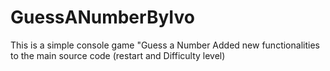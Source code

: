 # GuessANumberByIvo
This is a simple console game "Guess a Number
Added new functionalities to the main source code (restart and Difficulty level)
